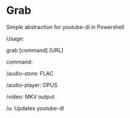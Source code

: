 # Grab
Simple abstraction for youtube-dl in Powershell

Usage:

grab [command] [URL]

command:

/audio-store:  FLAC

/audio-player: OPUS

/video:        MKV output

/u:            Updates youtube-dl
